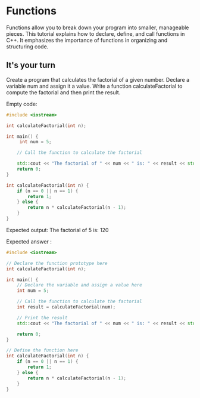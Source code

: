 # Functions

Functions allow you to break down your program into smaller, manageable pieces. This tutorial explains how to declare, define, and call functions in C++. It emphasizes the importance of functions in organizing and structuring code.

## It's your turn

Create a program that calculates the factorial of a given number. Declare a variable num and assign it a value. Write a function calculateFactorial to compute the factorial and then print the result.

Empty code:

```cpp
#include <iostream>

int calculateFactorial(int n);

int main() {
     int num = 5;

    // Call the function to calculate the factorial

    std::cout << "The factorial of " << num << " is: " << result << std::endl;
    return 0;
}

int calculateFactorial(int n) {
    if (n == 0 || n == 1) {
        return 1;
    } else {
        return n * calculateFactorial(n - 1);
    }
}
```

Expected output: The factorial of 5 is: 120


Expected answer :
```cpp
#include <iostream>

// Declare the function prototype here
int calculateFactorial(int n);

int main() {
    // Declare the variable and assign a value here
    int num = 5;

    // Call the function to calculate the factorial
    int result = calculateFactorial(num);

    // Print the result
    std::cout << "The factorial of " << num << " is: " << result << std::endl;

    return 0;
}

// Define the function here
int calculateFactorial(int n) {
    if (n == 0 || n == 1) {
        return 1;
    } else {
        return n * calculateFactorial(n - 1);
    }
}
```
